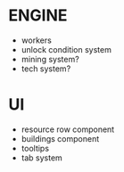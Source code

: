 # ENGINE
- workers
- unlock condition system
- mining system?
- tech system?

# UI
- resource row component
- buildings component
- tooltips
- tab system
